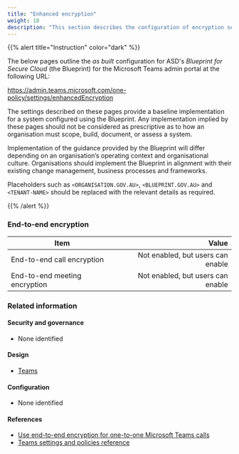 ```yaml
---
title: "Enhanced encryption"
weight: 10
description: "This section describes the configuration of encryption settings within Microsoft Teams associated with systems built according to guidance in ASD's Blueprint for Secure Cloud."
---
```


{{% alert title="Instruction" color="dark" %}}

The below pages outline the _as built_ configuration for ASD's _Blueprint for Secure Cloud_ (the Blueprint) for the Microsoft Teams admin portal at the following URL:

<https://admin.teams.microsoft.com/one-policy/settings/enhancedEncryption>

The settings described on these pages provide a baseline implementation for a system configured using the Blueprint. Any implementation implied by these pages should not be considered as prescriptive as to how an organisation must scope, build, document, or assess a system.

Implementation of the guidance provided by the Blueprint will differ depending on an organisation’s operating context and organisational culture. Organisations should implement the Blueprint in alignment with their existing change management, business processes and frameworks.

Placeholders such as `<ORGANISATION.GOV.AU>`, `<BLUEPRINT.GOV.AU>` and `<TENANT-NAME>` should be replaced with the relevant details as required.

{{% /alert %}}

### End-to-end encryption

| Item                          |                             Value |
| ----------------------------- | --------------------------------: |
| End-to-end call encryption    | Not enabled, but users can enable |
| End-to-end meeting encryption | Not enabled, but users can enable |

### Related information

#### Security and governance

- None identified

#### Design

- [Teams](/design/shared-services/teams)

#### Configuration

- None identified

#### References

- [Use end-to-end encryption for one-to-one Microsoft Teams calls](https://learn.microsoft.com/en-au/microsoftteams/teams-end-to-end-encryption)
- [Teams settings and policies reference](https://learn.microsoft.com/en-au/microsoftteams/settings-policies-reference)
